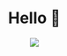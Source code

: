 <h1 align="center" >Hello 👋</h1>

<p align="center" >
 <a href="https://github.com/kantorfitz">
   <img src="https://github.r2v.ch/codewars?user=KantorFitz&stroke=COLOR&hide_clan=true&top_languages=true&theme=gradient_by_level" />
 </a>
</p>
